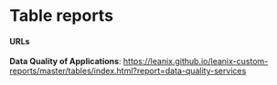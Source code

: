 # Table reports

#### URLs
**Data Quality of Applications**: https://leanix.github.io/leanix-custom-reports/master/tables/index.html?report=data-quality-services
